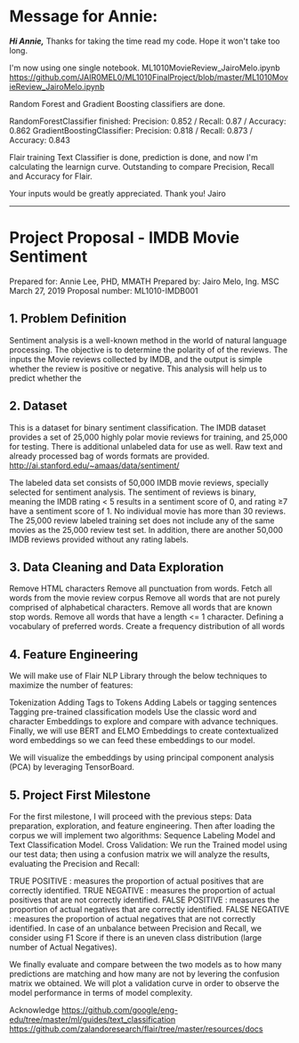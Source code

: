 # Message for Annie:
***Hi Annie,***
Thanks for taking the time read my code.  Hope it won't take too long.

I'm now using one single notebook.  ML1010MovieReview_JairoMelo.ipynb
https://github.com/JAIR0MEL0/ML1010FinalProject/blob/master/ML1010MovieReview_JairoMelo.ipynb

Random Forest and Gradient Boosting classifiers are done.

RandomForestClassifier finished:  Precision: 0.852 / Recall: 0.87 / Accuracy: 0.862
GradientBoostingClassifier: Precision: 0.818 / Recall: 0.873 / Accuracy: 0.843

Flair training Text Classifier is done, prediction is done, and now I'm calculating the learnign curve.  Outstanding to compare Precision, Recall and Accuracy for Flair.

Your inputs would be greatly appreciated.
Thank you!
Jairo

*************************************************************************************

# Project Proposal - IMDB Movie Sentiment
Prepared for: Annie Lee, PHD, MMATH
Prepared by: Jairo Melo, Ing. MSC
March 27, 2019
Proposal number: ML1010-IMDB001

## 1. Problem Definition
Sentiment analysis is a well-known method in the world of natural language processing. The  objective is to determine the polarity of of the reviews.  The inputs the Movie reviews collected by IMDB, and the output is simple whether the review is positive or negative.  This analysis will help us to predict whether the 

## 2. Dataset
This is a dataset for binary sentiment classification.  The IMDB dataset provides a set of 25,000 highly polar movie reviews for training, and 25,000 for testing. There is additional unlabeled data for use as well. Raw text and already processed bag of words formats are provided.
http://ai.stanford.edu/~amaas/data/sentiment/

The labeled data set consists of 50,000 IMDB movie reviews, specially selected for sentiment analysis. The sentiment of reviews is binary, meaning the IMDB rating < 5 results in a sentiment score of 0, and rating ≥7 have a sentiment score of 1. No individual movie has more than 30 reviews. The 25,000 review labeled training set does not include any of the same movies as the 25,000 review test set. In addition, there are another 50,000 IMDB reviews provided without any rating labels.

## 3. Data Cleaning and Data Exploration
Remove HTML characters
Remove all punctuation from words.
Fetch all words from the movie review corpus
Remove all words that are not purely comprised of alphabetical characters.
Remove all words that are known stop words.
Remove all words that have a length <= 1 character.
Defining a vocabulary of preferred words.
Create a frequency distribution of all words

## 4. Feature Engineering
We will make use of Flair NLP Library through the below techniques to maximize the number of features:

Tokenization
Adding Tags to Tokens
Adding Labels or tagging sentences
Tagging pre-trained classification models
Use the classic word and character Embeddings to explore and compare with advance techniques.
Finally, we will use BERT and ELMO Embeddings to create contextualized word embeddings so we can feed these embeddings to our model.

We will visualize the embeddings by using principal component analysis (PCA) by leveraging TensorBoard.

## 5. Project First Milestone
For the first milestone, I will proceed with the previous steps: Data preparation, exploration, and feature engineering.
Then after loading the corpus we will implement two algorithms: Sequence Labeling Model and Text Classification Model.
Cross Validation: We run the Trained model using our test data; then using a confusion matrix we will analyze the results, evaluating the Precision and Recall:

TRUE POSITIVE : measures the proportion of actual positives that are correctly identified.
TRUE NEGATIVE : measures the proportion of actual positives that are not correctly identified.
FALSE POSITIVE : measures the proportion of actual negatives that are correctly identified.
FALSE NEGATIVE : measures the proportion of actual negatives that are not correctly identified.
In case of an unbalance between Precision and Recall, we consider using F1 Score if there is an uneven class distribution (large number of Actual Negatives).

We finally evaluate and compare between the two models as to how many predictions are matching and how many are not by levering the confusion matrix we obtained.  We will plot a validation curve in order to observe the model performance in terms of model complexity.

Acknowledge
https://github.com/google/eng-edu/tree/master/ml/guides/text_classification
https://github.com/zalandoresearch/flair/tree/master/resources/docs
